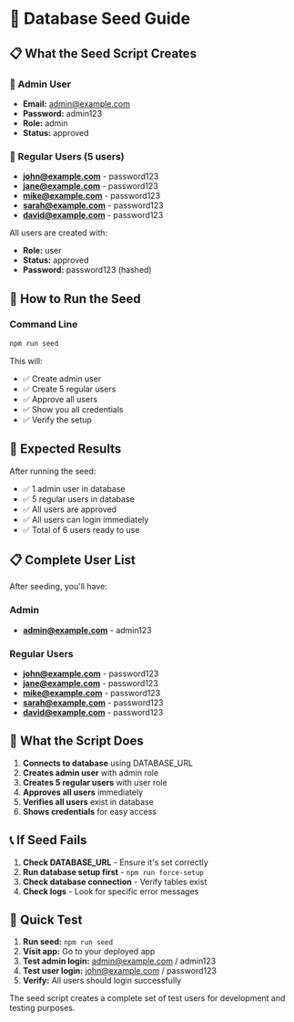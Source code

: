 # 🌱 Database Seed Guide

## 📋 What the Seed Script Creates

### 🔑 Admin User
- **Email:** admin@example.com
- **Password:** admin123
- **Role:** admin
- **Status:** approved

### 👥 Regular Users (5 users)
- **john@example.com** - password123
- **jane@example.com** - password123
- **mike@example.com** - password123
- **sarah@example.com** - password123
- **david@example.com** - password123

All users are created with:
- **Role:** user
- **Status:** approved
- **Password:** password123 (hashed)

## 🚀 How to Run the Seed

### Command Line
```bash
npm run seed
```

This will:
- ✅ Create admin user
- ✅ Create 5 regular users
- ✅ Approve all users
- ✅ Show you all credentials
- ✅ Verify the setup

## 🎯 Expected Results

After running the seed:
- ✅ 1 admin user in database
- ✅ 5 regular users in database
- ✅ All users are approved
- ✅ All users can login immediately
- ✅ Total of 6 users ready to use

## 📋 Complete User List

After seeding, you'll have:

### Admin
- **admin@example.com** - admin123

### Regular Users
- **john@example.com** - password123
- **jane@example.com** - password123
- **mike@example.com** - password123
- **sarah@example.com** - password123
- **david@example.com** - password123

## 🔧 What the Script Does

1. **Connects to database** using DATABASE_URL
2. **Creates admin user** with admin role
3. **Creates 5 regular users** with user role
4. **Approves all users** immediately
5. **Verifies all users** exist in database
6. **Shows credentials** for easy access

## 📞 If Seed Fails

1. **Check DATABASE_URL** - Ensure it's set correctly
2. **Run database setup first** - `npm run force-setup`
3. **Check database connection** - Verify tables exist
4. **Check logs** - Look for specific error messages

## 🎯 Quick Test

1. **Run seed:** `npm run seed`
2. **Visit app:** Go to your deployed app
3. **Test admin login:** admin@example.com / admin123
4. **Test user login:** john@example.com / password123
5. **Verify:** All users should login successfully

The seed script creates a complete set of test users for development and testing purposes. 